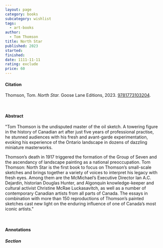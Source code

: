 ```yaml
---
layout: page
category: books
subcategory: wishlist
tags:
  - art-books
author:
  - Tom Thomson
title: North Star
published: 2023
started:
finished:
date: 1111-11-11
rating: exclude
price: 60
---
```


#### Citation

Thomson, Tom. *North Star.* Goose Lane Editions, 2023. [9781773103204](https://gooselane.com/products/tom-thomson).

<br>

#### Abstract

"Tom Thomson is the undisputed master of the oil sketch. A towering figure in the history of Canadian art after just five years of professional practise, he stunned audiences with his fresh and avant-garde experimentation, evoking his experience of the Ontario landscape in dozens of dazzling miniature masterworks.

Thomson’s death in 1917 triggered the formation of the Group of Seven and the ascendancy of landscape painting as a national preoccupation. Tom Thomson: North Star is the first book to focus on Thomson’s small-scale sketches and brings together a variety of voices to interpret his legacy with fresh eyes. Among them are the McMichael’s Executive Director Ian A.C. Dejardin, historian Douglas Hunter, and Algonquin knowledge-keeper and cultural activist Christine McRae Luckasavitch, as well as a number of contemporary Canadian artists from all parts of Canada. The essays in combination with more than 150 reproductions of Thomson’s painted sketches cast new light on the enduring influence of one of Canada’s most iconic artists."

<br>

#### Annotations

##### Section
